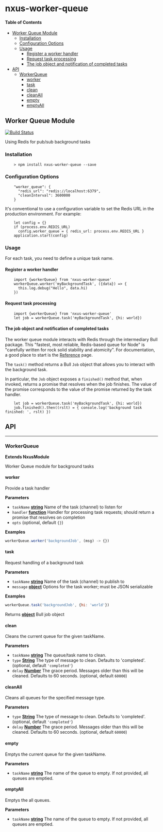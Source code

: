 # nxus-worker-queue

<!-- Generated by documentation.js. Update this documentation by updating the source code. -->

#### Table of Contents

-   [Worker Queue Module](#worker-queue-module)
    -   [Installation](#installation)
    -   [Configuration Options](#configuration-options)
    -   [Usage](#usage)
        -   [Register a worker handler](#register-a-worker-handler)
        -   [Request task processing](#request-task-processing)
        -   [The job object and notification of completed tasks](#the-job-object-and-notification-of-completed-tasks)
-   [API](#api)
    -   [WorkerQueue](#workerqueue)
        -   [worker](#worker)
        -   [task](#task)
        -   [clean](#clean)
        -   [cleanAll](#cleanall)
        -   [empty](#empty)
        -   [emptyAll](#emptyall)

### 

## Worker Queue Module

[![Build Status](https://travis-ci.org/nxus/worker-queue.svg?branch=master)](https://travis-ci.org/nxus/worker-queue)

Using Redis for pub/sub background tasks

### Installation

        > npm install nxus-worker-queue --save

### Configuration Options

        "worker_queue": {
          "redis_url": "redis://localhost:6379",
          "cleanInterval": 3600000
        }

It's conventional to use a configuration variable to set the
Redis URL in the production environment. For example:

        let config = {}
        if (process.env.REDIS_URL)
          config.worker_queue = { redis_url: process.env.REDIS_URL }
        application.start(config)

### Usage

For each task, you need to define a unique task name.

#### Register a worker handler

        import {workerQueue} from 'nxus-worker-queue'
        workerQueue.worker('myBackgroundTask', ({data}) => {
          this.log.debug("Hello", data.hi)
        })

#### Request task processing

        import {workerQueue} from 'nxus-worker-queue'
        let job = workerQueue.task('myBackgroundTask', {hi: world})

#### The job object and notification of completed tasks

The worker queue module interacts with Redis through the intermediary
Bull package. This "fastest, most reliable, Redis-based queue for
Node" is "carefully written for rock solid stability and atomicity".
For documentation, a good place to start is
the [Reference](https://github.com/pertoo/bull/blob/master/REFERENCE.md) page.

The `task()` method returns a Bull `Job` object that allows you to
interact with the background task.

In particular, the `Job` object exposes a `finished()` method that,
when invoked, returns a promise that resolves when the job finishes.
The value of the promise corresponds to the value of the promise
returned by the task handler.

        let job = workerQueue.task('myBackgroundTask', {hi: world})
        job.finished().then((rslt) = { console.log('background task finished: ', rslt) })

## API

* * *

### WorkerQueue

**Extends NxusModule**

Worker Queue module for background tasks

#### worker

Provide a task handler

**Parameters**

-   `taskName` **[string](https://developer.mozilla.org/docs/Web/JavaScript/Reference/Global_Objects/String)** Name of the task (channel) to listen for
-   `handler` **[function](https://developer.mozilla.org/docs/Web/JavaScript/Reference/Statements/function)** Handler for processing task requests;
      should return a promise that resolves on completion
-   `opts`   (optional, default `{}`)

**Examples**

```javascript
workerQueue.worker('backgroundJob', (msg) -> {})
```

#### task

Request handling of a background task

**Parameters**

-   `taskName` **[string](https://developer.mozilla.org/docs/Web/JavaScript/Reference/Global_Objects/String)** Name of the task (channel) to publish to
-   `message` **[object](https://developer.mozilla.org/docs/Web/JavaScript/Reference/Global_Objects/Object)** Options for the task worker;
      must be JSON serializable

**Examples**

```javascript
workerQueue.task('backgroundJob', {hi: 'world'})
```

Returns **[object](https://developer.mozilla.org/docs/Web/JavaScript/Reference/Global_Objects/Object)** Bull job object

#### clean

Cleans the current queue for the given taskName.

**Parameters**

-   `taskName` **[string](https://developer.mozilla.org/docs/Web/JavaScript/Reference/Global_Objects/String)** The queue/task name to clean.
-   `type` **[String](https://developer.mozilla.org/docs/Web/JavaScript/Reference/Global_Objects/String)** The type of message to clean. Defaults to 'completed'. (optional, default `'completed'`)
-   `delay` **[Number](https://developer.mozilla.org/docs/Web/JavaScript/Reference/Global_Objects/Number)** The grace period. Messages older than this will be cleaned. Defaults to 60 seconds. (optional, default `60000`)

#### cleanAll

Cleans all queues for the specified message type.

**Parameters**

-   `type` **[String](https://developer.mozilla.org/docs/Web/JavaScript/Reference/Global_Objects/String)** The type of message to clean. Defaults to 'completed'. (optional, default `'completed'`)
-   `delay` **[Number](https://developer.mozilla.org/docs/Web/JavaScript/Reference/Global_Objects/Number)** The grace period. Messages older than this will be cleaned. Defaults to 60 seconds. (optional, default `60000`)

#### empty

Emptys the current queue for the given taskName.

**Parameters**

-   `taskName` **[string](https://developer.mozilla.org/docs/Web/JavaScript/Reference/Global_Objects/String)** The name of the queue to empty. If not provided, all queues are emptied.

#### emptyAll

Emptys the all queues.

**Parameters**

-   `taskName` **[string](https://developer.mozilla.org/docs/Web/JavaScript/Reference/Global_Objects/String)** The name of the queue to empty. If not provided, all queues are emptied.
